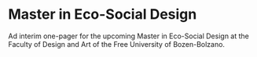 # Master in Eco-Social Design

Ad interim one-pager for the upcoming Master in Eco-Social Design at the Faculty of Design and Art of the Free University of Bozen-Bolzano.